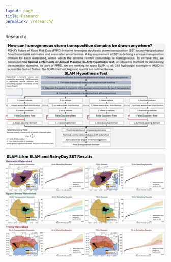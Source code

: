 ```yaml
---
layout: page
title: Research
permalink: /research/
---
```


Research:


![SLAM](assets/images/SLAM.jpg)

![Results](assets/images/Results.jpg)
